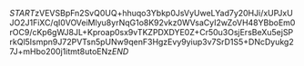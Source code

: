 $START$zVEVSBpFn2SvQ0UQ+hhuqo3Ybkp0JsVyUweLYad7y20HJi/xUPJxUJO2J1FiXC/qI0VOVeiMlyu8yrNqG1o8K92vkz0WVsaCyI2wZoVH48YBboEm0rOC9/cKp6gWJ8JL+Kproap0sx9vTKZPDXDYE0Z+Cr50u3OsjErsBeXu5ejSPrkQl5Ismpn9J72PVTsn5pUNw9qenF3HgzEvy9yiup3v7SrD1S5+DNcDyukg27J+mHbo200j1itmt8utoENz$END$